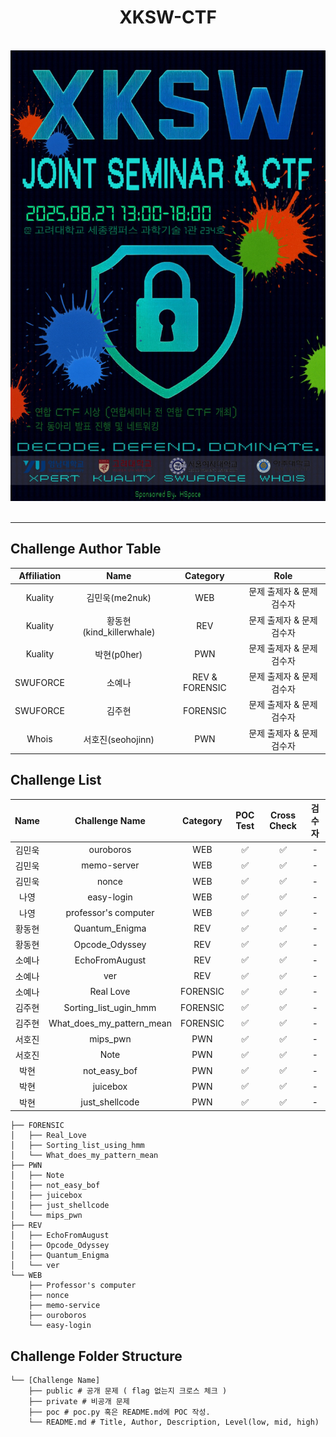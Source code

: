 <div align="center">
  
# XKSW-CTF

<br>
<img src="docs/image.png" alt="XKSW-CTF" width="600"/>
<br>
<br>

---

</div>

## Challenge Author Table

| Affiliation | Name | Category | Role |
| :-: | :-: | :-: | :-: |
| Kuality | 김민욱(me2nuk) | WEB | 문제 출제자 & 문제 검수자 |
| Kuality | 황동현(kind_killerwhale) | REV | 문제 출제자 & 문제 검수자 | 
| Kuality | 박현(p0her) | PWN | 문제 출제자 & 문제 검수자 |
| SWUFORCE | 소예나 | REV & FORENSIC | 문제 출제자 & 문제 검수자 |
| SWUFORCE | 김주현 | FORENSIC | 문제 출제자 & 문제 검수자 |
| Whois | 서호진(seohojinn) | PWN | 문제 출제자 & 문제 검수자 |


## Challenge List

| Name | Challenge Name | Category | POC Test | Cross Check | 검수자 | 
| :-: | :-: | :-: | :-: | :-: | :-: |
| 김민욱 | ouroboros | WEB | ✅ | ✅ | - | 
| 김민욱 | memo-server | WEB | ✅ | ✅ | - |
| 김민욱 | nonce | WEB | ✅ | ✅ | - |
| 나영 | easy-login | WEB | ✅ | ✅ | - |
| 나영 | professor's computer | WEB | ✅ | ✅ | - | 
| 황동현 | Quantum_Enigma | REV | ✅ | ✅ | - |
| 황동현 | Opcode_Odyssey | REV | ✅ | ✅ | - |
| 소예나 | EchoFromAugust | REV | ✅ | ✅ | - |
| 소예나 | ver | REV | ✅ | ✅ | - |
| 소예나 | Real Love | FORENSIC | ✅ | ✅ | - |
| 김주현 | Sorting_list_ugin_hmm | FORENSIC | ✅ | ✅ | - |
| 김주현 | What_does_my_pattern_mean | FORENSIC | ✅ | ✅ | - |
| 서호진 | mips_pwn | PWN | ✅ | ✅ | - |
| 서호진 | Note | PWN | ✅ | ✅ | - |
| 박현 | not_easy_bof | PWN | ✅ | ✅ | - |
| 박현 | juicebox | PWN | ✅ | ✅ | - |
| 박현 | just_shellcode | PWN | ✅ | ✅ | - |

```
├── FORENSIC
│   ├── Real_Love
│   ├── Sorting_list_using_hmm
│   └── What_does_my_pattern_mean
├── PWN
│   ├── Note
│   ├── not_easy_bof
│   ├── juicebox
│   ├── just_shellcode
│   └── mips_pwn
├── REV
│   ├── EchoFromAugust
│   ├── Opcode_Odyssey
│   ├── Quantum_Enigma
│   └── ver
└── WEB
    ├── Professor's computer
    ├── nonce
    ├── memo-service
    ├── ouroboros
    └── easy-login
```

## Challenge Folder Structure

```
└── [Challenge Name]
    ├── public # 공개 문제 ( flag 없는지 크로스 체크 )
    ├── private # 비공개 문제
    ├── poc # poc.py 혹은 README.md에 POC 작성.
    └── README.md # Title, Author, Description, Level(low, mid, high)
```
